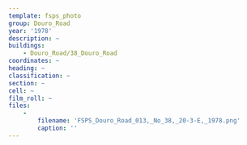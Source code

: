 ```yaml
---
template: fsps_photo
group: Douro_Road
year: '1978'
description: ~
buildings:
    - Douro_Road/38_Douro_Road
coordinates: ~
heading: ~
classification: ~
section: ~
cell: ~
film_roll: ~
files:
    -
        filename: 'FSPS_Douro_Road_013,_No_38,_20-3-E,_1978.png'
        caption: ''
---
```

